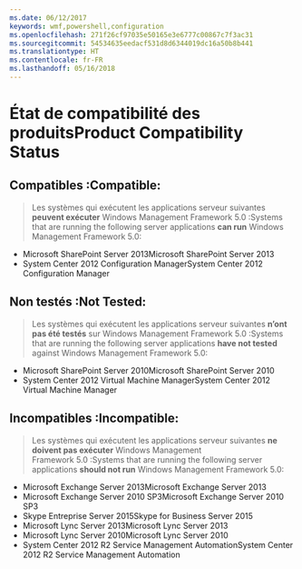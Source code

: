 ```yaml
---
ms.date: 06/12/2017
keywords: wmf,powershell,configuration
ms.openlocfilehash: 271f26cf97035e50165e3e6777c00867c7f3ac31
ms.sourcegitcommit: 54534635eedacf531d8d6344019dc16a50b8b441
ms.translationtype: HT
ms.contentlocale: fr-FR
ms.lasthandoff: 05/16/2018
---
```

# <a name="product-compatibility-status"></a><span data-ttu-id="a114e-102">État de compatibilité des produits</span><span class="sxs-lookup"><span data-stu-id="a114e-102">Product Compatibility Status</span></span>

## <a name="compatible"></a><span data-ttu-id="a114e-103">Compatibles :</span><span class="sxs-lookup"><span data-stu-id="a114e-103">Compatible:</span></span>
> <span data-ttu-id="a114e-104">Les systèmes qui exécutent les applications serveur suivantes **peuvent exécuter** Windows Management Framework 5.0 :</span><span class="sxs-lookup"><span data-stu-id="a114e-104">Systems that are running the following server applications **can run** Windows Management Framework 5.0:</span></span>

- <span data-ttu-id="a114e-105">Microsoft SharePoint Server 2013</span><span class="sxs-lookup"><span data-stu-id="a114e-105">Microsoft SharePoint Server 2013</span></span>
- <span data-ttu-id="a114e-106">System Center 2012 Configuration Manager</span><span class="sxs-lookup"><span data-stu-id="a114e-106">System Center 2012 Configuration Manager</span></span>

## <a name="not-tested"></a><span data-ttu-id="a114e-107">Non testés :</span><span class="sxs-lookup"><span data-stu-id="a114e-107">Not Tested:</span></span>
> <span data-ttu-id="a114e-108">Les systèmes qui exécutent les applications serveur suivantes **n’ont pas été testés** sur Windows Management Framework 5.0 :</span><span class="sxs-lookup"><span data-stu-id="a114e-108">Systems that are running the following server applications **have not tested** against Windows Management Framework 5.0:</span></span>

- <span data-ttu-id="a114e-109">Microsoft SharePoint Server 2010</span><span class="sxs-lookup"><span data-stu-id="a114e-109">Microsoft SharePoint Server 2010</span></span>
- <span data-ttu-id="a114e-110">System Center 2012 Virtual Machine Manager</span><span class="sxs-lookup"><span data-stu-id="a114e-110">System Center 2012 Virtual Machine Manager</span></span>

## <a name="incompatible"></a><span data-ttu-id="a114e-111">Incompatibles :</span><span class="sxs-lookup"><span data-stu-id="a114e-111">Incompatible:</span></span>
> <span data-ttu-id="a114e-112">Les systèmes qui exécutent les applications serveur suivantes **ne doivent pas exécuter** Windows Management Framework 5.0 :</span><span class="sxs-lookup"><span data-stu-id="a114e-112">Systems that are running the following server applications **should not run** Windows Management Framework 5.0:</span></span>

- <span data-ttu-id="a114e-113">Microsoft Exchange Server 2013</span><span class="sxs-lookup"><span data-stu-id="a114e-113">Microsoft Exchange Server 2013</span></span>
- <span data-ttu-id="a114e-114">Microsoft Exchange Server 2010 SP3</span><span class="sxs-lookup"><span data-stu-id="a114e-114">Microsoft Exchange Server 2010 SP3</span></span>
- <span data-ttu-id="a114e-115">Skype Entreprise Server 2015</span><span class="sxs-lookup"><span data-stu-id="a114e-115">Skype for Business Server 2015</span></span>
- <span data-ttu-id="a114e-116">Microsoft Lync Server 2013</span><span class="sxs-lookup"><span data-stu-id="a114e-116">Microsoft Lync Server 2013</span></span>
- <span data-ttu-id="a114e-117">Microsoft Lync Server 2010</span><span class="sxs-lookup"><span data-stu-id="a114e-117">Microsoft Lync Server 2010</span></span>
- <span data-ttu-id="a114e-118">System Center 2012 R2 Service Management Automation</span><span class="sxs-lookup"><span data-stu-id="a114e-118">System Center 2012 R2 Service Management Automation</span></span>
